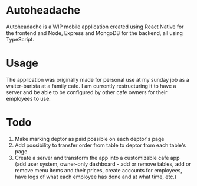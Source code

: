 # Autoheadache

Autoheadache is a WIP mobile application created using React Native for the frontend and Node, Express and MongoDB for the backend, all using TypeScript.

# Usage

The application was originally made for personal use at my sunday job as a waiter-barista at a family cafe. I am currently restructuring it to have a server and be able to be configured by other cafe owners for their employees to use.

# Todo

1. Make marking deptor as paid possible on each deptor's page
2. Add possibility to transfer order from table to deptor from each table's page
3. Create a server and transform the app into a customizable cafe app (add user system, owner-only dashboard - add or remove tables, add or remove menu items and their prices, create accounts for employees, have logs of what each employee has done and at what time, etc.)
